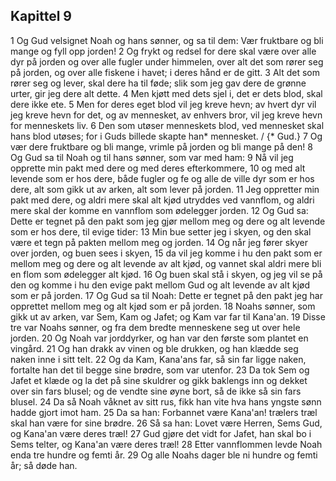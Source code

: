 ## Kapittel 9

1 Og Gud velsignet Noah og hans sønner, og sa til dem: Vær fruktbare og bli mange og fyll opp jorden!
2 Og frykt og redsel for dere skal være over alle dyr på jorden og over alle fugler under himmelen, over alt det som rører seg på jorden, og over alle fiskene i havet; i deres hånd er de gitt.
3 Alt det som rører seg og lever, skal dere ha til føde; slik som jeg gav dere de grønne urter, gir jeg dere alt dette.
4 Men kjøtt med dets sjel i, det er dets blod, skal dere ikke ete.
5 Men for deres eget blod vil jeg kreve hevn; av hvert dyr vil jeg kreve hevn for det, og av mennesket, av enhvers bror, vil jeg kreve hevn for menneskets liv.
6 Den som utøser menneskets blod, ved mennesket skal hans blod utøses; for i Guds billede skapte han* mennesket. / {* Gud.}
7 Og vær dere fruktbare og bli mange, vrimle på jorden og bli mange på den!
8 Og Gud sa til Noah og til hans sønner, som var med ham:
9 Nå vil jeg opprette min pakt med dere og med deres efterkommere,
10 og med alt levende som er hos dere, både fugler og fe og alle de ville dyr som er hos dere, alt som gikk ut av arken, alt som lever på jorden.
11 Jeg oppretter min pakt med dere, og aldri mere skal alt kjød utryddes ved vannflom, og aldri mere skal der komme en vannflom som ødelegger jorden.
12 Og Gud sa: Dette er tegnet på den pakt som jeg gjør mellom meg og dere og alt levende som er hos dere, til evige tider:
13 Min bue setter jeg i skyen, og den skal være et tegn på pakten mellom meg og jorden.
14 Og når jeg fører skyer over jorden, og buen sees i skyen,
15 da vil jeg komme i hu den pakt som er mellom meg og dere og alt levende av alt kjød, og vannet skal aldri mere bli en flom som ødelegger alt kjød.
16 Og buen skal stå i skyen, og jeg vil se på den og komme i hu den evige pakt mellom Gud og alt levende av alt kjød som er på jorden.
17 Og Gud sa til Noah: Dette er tegnet på den pakt jeg har opprettet mellom meg og alt kjød som er på jorden.
18 Noahs sønner, som gikk ut av arken, var Sem, Kam og Jafet; og Kam var far til Kana'an.
19 Disse tre var Noahs sønner, og fra dem bredte menneskene seg ut over hele jorden.
20 Og Noah var jorddyrker, og han var den første som plantet en vingård.
21 Og han drakk av vinen og ble drukken, og han klædde seg naken inne i sitt telt.
22 Og da Kam, Kana'ans far, så sin far ligge naken, fortalte han det til begge sine brødre, som var utenfor.
23 Da tok Sem og Jafet et klæde og la det på sine skuldrer og gikk baklengs inn og dekket over sin fars blusel; og de vendte sine øyne bort, så de ikke så sin fars blusel.
24 Da så Noah våknet av sitt rus, fikk han vite hva hans yngste sønn hadde gjort imot ham.
25 Da sa han: Forbannet være Kana'an! trælers træl skal han være for sine brødre.
26 Så sa han: Lovet være Herren, Sems Gud, og Kana'an være deres træl!
27 Gud gjøre det vidt for Jafet, han skal bo i Sems telter, og Kana'an være deres træl!
28 Etter vannflommen levde Noah enda tre hundre og femti år.
29 Og alle Noahs dager ble ni hundre og femti år; så døde han.
